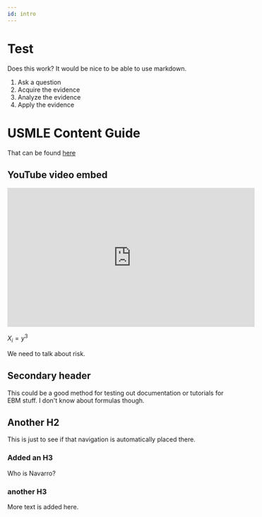 ```yaml
---
id: intro
---
```


# Test

Does this work? It would be nice to be able to use markdown. 

1. Ask a question
2. Acquire the evidence
3. Analyze the evidence
4. Apply the evidence

# USMLE Content Guide
That can be found [here](usmle_content.md)

## YouTube video embed
<iframe width="560" height="315" src="https://www.youtube.com/embed/YMWX-EIgg-c" title="YouTube video player" frameborder="0" allow="accelerometer; autoplay; clipboard-write; encrypted-media; gyroscope; picture-in-picture; web-share" allowfullscreen></iframe>

$X_i = y^3$

We need to talk about risk. 

## Secondary header
This could be a good method for testing out documentation or tutorials for EBM stuff. I don't know about formulas though. 

## Another H2
This is just to see if that navigation is automatically placed there. 

### Added an H3
Who is Navarro?

### another H3
More text is added here. 
